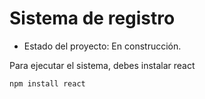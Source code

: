 <h1>Sistema de registro</h1>

- Estado del proyecto: En construcción.

Para ejecutar el sistema, debes instalar react

```npm install react```
